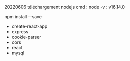 20220606
téléchargement nodejs
cmd : node -v : v16.14.0


npm install --save 
* create-react-app
* express 
* cookie-parser
* cors
* react
* mysql

